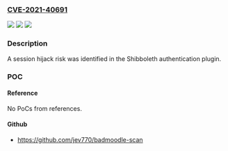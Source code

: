 ### [CVE-2021-40691](https://cve.mitre.org/cgi-bin/cvename.cgi?name=CVE-2021-40691)
![](https://img.shields.io/static/v1?label=Product&message=moodle&color=blue)
![](https://img.shields.io/static/v1?label=Version&message=%3D%203.11%20to%203.11.2%2C%203.10%20to%203.10.6%2C%203.9%20to%203.9.9%20and%20earlier%20unsupported%20versions%20&color=brighgreen)
![](https://img.shields.io/static/v1?label=Vulnerability&message=Session%20Hijack&color=brighgreen)

### Description

A session hijack risk was identified in the Shibboleth authentication plugin.

### POC

#### Reference
No PoCs from references.

#### Github
- https://github.com/jev770/badmoodle-scan

